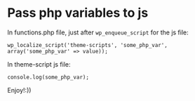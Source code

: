 # Pass php variables to js

In functions.php file, just after `wp_enqueue_script` for the js file:

```
wp_localize_script('theme-scripts', 'some_php_var', array('some_php_var' => value));
```

In theme-script js file:

```
console.log(some_php_var);
```

Enjoy!:))